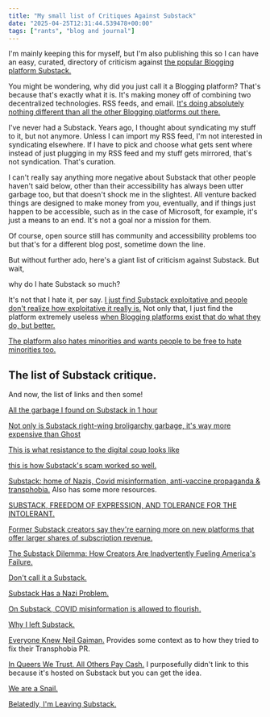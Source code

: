```yaml
---
title: "My small list of Critiques Against Substack"
date: "2025-04-25T12:31:44.539478+00:00"
tags: ["rants", "blog and journal"]
---
```


I'm mainly keeping this for myself, but I'm also publishing this so I can have an easy, curated, directory of criticism against [the popular Blogging platform Substack.](https://en.wikipedia.org/wiki/Substack)

You might be wondering, why did you just call it a Blogging platform? That's because that's exactly what it is. It's making money off of combining two decentralized technologies. RSS feeds, and email. [It's doing absolutely nothing different than all the other Blogging platforms out there.](https://kingettlinks.bearblog.dev/tech-internet-and-blog-related-resources/)

I've never had a Substack. Years ago, I thought about syndicating my stuff to it, but not anymore. Unless I can import my RSS feed, I'm not interested in syndicating elsewhere. If I have to pick and choose what gets sent where instead of just plugging in my RSS feed and my stuff gets mirrored, that's not syndication. That's curation.

I can't really say anything more negative about Substack that other people haven't said below, other than their accessibility has always been utter garbage too, but that doesn't shock me in the slightest. All venture backed things are designed to make money from you, eventually, and if things just happen to be accessible, such as in the case of Microsoft, for example, it's just a means to an end. It's not a goal nor a mission for them.

Of course, open source still has community and accessibility problems too but that's for a different blog post, sometime down the line.

But without further ado, here's a giant list of criticism against Substack. But wait,

why do I hate Substack so much?

It's not that I hate it, per say. [I just find Substack exploitative and people don't realize how exploitative it really is.](https://buttondown.com/thehypothesis/archive/heres-why-substacks-scam-worked-so-well/) Not only that, I just find the platform extremely useless [when Blogging platforms exist that do what they do, but better.](https://kingettlinks.bearblog.dev/tech-internet-and-blog-related-resources/)

[The platform also hates minorities and wants people to be free to hate minorities too.](https://starbreaker.org/grimoire/entries/substack-freedom-of-expression-and-tolerance-for-the-intolerant/index.html)

## The list of Substack critique.

And now, the list of links and then some!

[All the garbage I found on Substack in 1 hour](https://badnewsletter.substack.com/p/all-the-garbage-i-found-on-substack?ref=news.elenarossini.com)

[Not only is Substack right-wing broligarchy garbage, it's way more expensive than Ghost](https://micahflee.com/not-only-is-substack-right-wing-broligarchy-garbage-its-way-more-expensive-than-ghost/?ref=news.elenarossini.com)

[This is what resistance to the digital coup looks like](https://news.elenarossini.com/this-is-what-resistance-to-the-digital-coup-looks-like/)

[this is how Substack's scam worked so well.](https://buttondown.com/thehypothesis/archive/heres-why-substacks-scam-worked-so-well/)

[Substack: home of Nazis, Covid misinformation, anti-vaccine propaganda & transphobia.](https://www.patreon.com/posts/substack-home-of-124180170) Also has some more resources.

[SUBSTACK, FREEDOM OF EXPRESSION, AND TOLERANCE FOR THE INTOLERANT.](https://starbreaker.org/grimoire/entries/substack-freedom-of-expression-and-tolerance-for-the-intolerant/index.html)

[Former Substack creators say they're earning more on new platforms that offer larger shares of subscription revenue.](https://archive.is/FkNlD)

[The Substack Dilemma: How Creators Are Inadvertently Fueling America's Failure.](https://america2.news/the-substack-dilemma-how-creators-are-inadvertently-fueling-americas-failure/)

[Don't call it a Substack.](https://www.anildash.com/2024/11/19/dont-call-it-a-substack/)

[Substack Has a Nazi Problem.](https://archive.ph/uyugO)

[On Substack, COVID misinformation is allowed to flourish.](https://archive.is/ltLvI)

[Why I left Substack.](https://buttondown.com/onthebooks/archive/the-paid-newsletter-space-or-8826/)

[Everyone Knew Neil Gaiman.](https://jude-doyle.ghost.io/everyone-knew-neil-gaiman/) Provides some context as to how they tried to fix their Transphobia PR.

[In Queers We Trust. All Others Pay Cash.](https://jude-doyle.ghost.io/le-test/) I purposefully didn't link to this because it's hosted on Substack but you can get the idea.

[We are a Snail.](https://stone-soup.ghost.io/we-are-a-snail/)

[Belatedly, I'm Leaving Substack.](https://www.gracelavery.org/leaving-substack/)